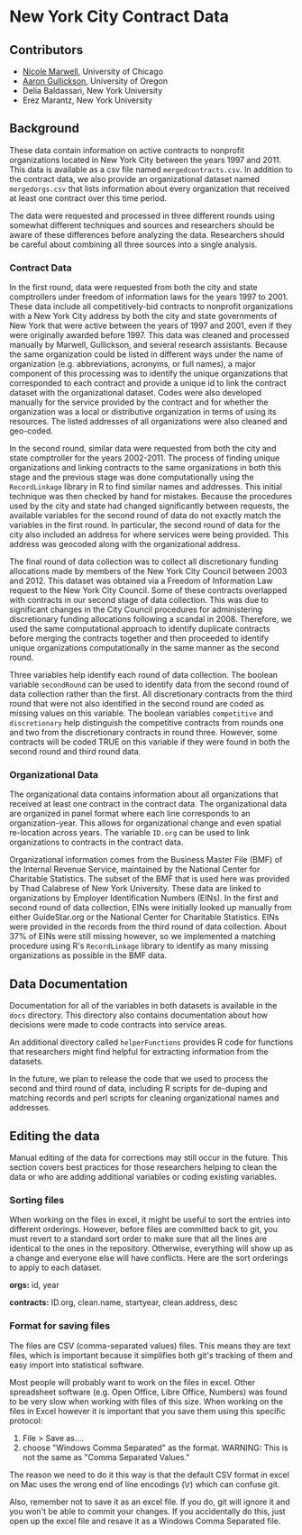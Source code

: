 # New York City Contract Data
 
## Contributors

- [Nicole Marwell](mailto:nmarwell@uchicago.edu), University of Chicago
- [Aaron Gullickson](mailto:aarong@uoregon.edu), University of Oregon
- Delia Baldassari, New York University
- Erez Marantz, New York University
 
## Background
 
These data contain information on active contracts to nonprofit organizations located in New York City between the years 1997 and 2011. This data is available as a csv file named `mergedcontracts.csv`. In addition to the contract data, we also provide an organizational dataset named `mergedorgs.csv` that lists information about every organization that received at least one contract over this time period. 

The data were requested and processed in three different rounds using somewhat different techniques and sources and researchers should be aware of these differences before analyzing the data. Researchers should be careful about combining all three sources into a single analysis. 

### Contract Data

In the first round, data were requested from both the city and state comptrollers under freedom of information laws for the years 1997 to 2001. These data include all competitively-bid contracts to nonprofit organizations with a New York City address by both the city and state governments of New York that were active between the years of 1997 and 2001, even if they were originally awarded before 1997. This data was cleaned and processed manually by Marwell, Gullickson, and several research assistants. Because the same organization could be listed in different ways under the name of organization (e.g. abbreviations, acronyms, or full names), a major component of this processing was to identify the unique organizations that corresponded to each contract and provide a unique id to link the contract dataset with the organizational dataset. Codes were also developed manually for the service provided by the contract and for whether the organization was a local or distributive organization in terms of using its resources. The listed addresses of all organizations were also cleaned and geo-coded. 

In the second round, similar data were requested from both the city and state comptroller for the years 2002-2011. The process of finding unique organizations and linking contracts to the same organizations in both this stage and the previous stage was done computationally using the `RecordLinkage` library in R to find similar names and addresses. This initial technique was then checked by hand for mistakes. Because the procedures used by the city and state had changed significantly between requests, the available variables for the second round of data do not exactly match the variables in the first round. In particular, the second round of data for the city also included an address for where services were being provided. This address was geocoded along with the organizational address. 

The final round of data collection was to collect all discretionary funding allocations made by members of the New York City Council between 2003 and 2012. This dataset was obtained via a Freedom of Information Law request to the New York City Council. Some of these contracts overlapped with contracts in our second stage of data collection.  This was due to significant changes in the City Council procedures for administering discretionary funding allocations following a scandal in 2008. Therefore, we used the same computational approach to identify duplicate contracts before merging the contracts together and then proceeded to identify unique organizations computationally in the same manner as the second round. 

Three variables help identify each round of data collection. The boolean variable `secondRound` can be used to identify data from the second round of data collection rather than the first. All discretionary contracts from the third round that were not also identified in the second round are coded as missing values on this variable. The boolean variables `competitive` and `discretionary` help distinguish the competitive contracts from rounds one and two from the discretionary contracts in round three. However, some contracts will be coded TRUE on this variable if they were found in both the second round and third round data. 

### Organizational Data

The organizational data contains information about all organizations that received at least one contract in the contract data. The organizational data are organized in panel format where each line corresponds to an organization-year. This allows for organizational change and even spatial re-location across years. The variable `ID.org` can be used to link organizations to contracts in the contract data. 

Organizational information comes from the Business Master File (BMF) of the Internal Revenue Service, maintained by the National Center for Charitable Statistics. The subset of the BMF that is used here was provided by Thad Calabrese of New York University. These data are linked to organizations by Employer Identification Numbers (EINs). In the first and second round of data collection, EINs were initially looked up manually from either GuideStar.org or the National Center for Charitable Statistics. EINs were provided in the records from the third round of data collection. About 37% of EINs were still missing however, so we implemented a matching procedure using R's `RecordLinkage` library to identify as many missing organizations as possible in the BMF data. 

## Data Documentation

Documentation for all of the variables in both datasets is available in the `docs` directory. This directory also contains documentation about how decisions were made to code contracts into service areas. 

An additional directory called `helperFunctions` provides R code for functions that researchers might find helpful for extracting information from the datasets. 

In the future, we plan to release the code that we used to process the second and third round of data, including R scripts for de-duping and matching records and perl scripts for cleaning organizational names and addresses. 

## Editing the data

Manual editing of the data for corrections may still occur in the future. This section covers best practices for those researchers helping to clean the data or who are adding additional variables or coding existing variables. 

### Sorting files
When working on the files in excel, it might be useful to sort the entries into different orderings. However, before files are committed back to git, you must revert to a standard sort order to make sure that all the lines are identical to the ones in the repository. Otherwise, everything will show up as a change and everyone else will have conflicts. Here are the sort orderings to apply to each dataset.

**orgs:** id, year

**contracts:** ID.org, clean.name, startyear, clean.address, desc

### Format for saving files
The files are CSV (comma-separated values) files. This means they are text files, which is important because it simplifies both git's tracking of them and easy import into statistical software. 

Most people will probably want to work on the files in excel. Other spreadsheet software (e.g. Open  Office, Libre Office, Numbers) was found to be very slow when working with files of this size. When working on the files in Excel however it is important that you save them using this specific protocol:

1. File > Save as....
2. choose "Windows Comma Separated" as the format. WARNING: This is not the same as "Comma Separated Values."

The reason we need to do it this way is that the default CSV format in excel on Mac uses the wrong end of line encodings (\r) which can confuse git.  

Also, remember not to save it as an excel file. If you do, git will ignore it and you won't be able to commit your changes. If you accidentally do this, just open up the excel file and resave it as a Windows Comma Separated file. 
